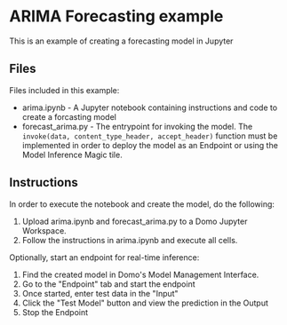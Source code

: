 # ARIMA Forecasting example

This is an example of creating a forecasting model in Jupyter

## Files

Files included in this example: 
 
- arima.ipynb - A Jupyter notebook containing instructions and code to create a forcasting model
- forecast_arima.py - The entrypoint for invoking the model. The `invoke(data, content_type_header, accept_header)` function must be implemented in order to deploy the model as an Endpoint or using the Model Inference Magic tile.

## Instructions

In order to execute the notebook and create the model, do the following:

1. Upload arima.ipynb and forecast_arima.py to a Domo Jupyter Workspace.
2. Follow the instructions in arima.ipynb and execute all cells.


Optionally, start an endpoint for real-time inference:

1. Find the created model in Domo's Model Management Interface.
2. Go to the "Endpoint" tab and start the endpoint
3. Once started, enter test data in the "Input"
4. Click the "Test Model" button and view the prediction in the Output
5. Stop the Endpoint